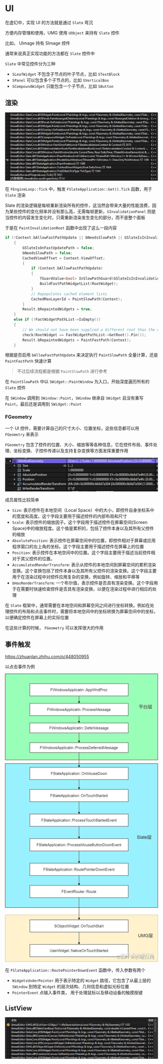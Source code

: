 # UI

在虚幻中，实现 UI 的方法就是通过 `Slate` 弯沉

方便内存管理和使用，UMG 使用 `UObject` 来持有 `Slate` 控件

比如， UImage 持有 SImage 控件

通常来说真正实现功能的方法都在 `Slate` 控件中

`Slate` 中常见控件分为三种

- `SLeafWidget` 不包含子节点的叶子节点，比如 `STextBlock`
- `SPanel` 可以包含多个子节点的，比如 `SVerticalBox`
- `SCompoundWidget` 只能包含一个子节点，比如 `SButton`

## 渲染

![](Image/002.png)

在 `FEngineLoop::Tick` 中，触发 `FSlateApplication::Get().Tick` 函数，用于 `Slate` 渲染

Slate 的渲染逻辑是每帧重新渲染所有的控件，这当然会带来大量的性能浪费，因为某些控件的变化频率并没有那么高，无需每帧更新，`SInvalidationPanel` 则是当控件的内容发生变化时，只需重新渲染发生变化的部分，而不是整个面板

于是在 `PaintInvalidationRoot` 函数中出现了这么一段内容

```cpp
if (!Context.bAllowFastPathUpdate || bNeedsSlowPath || GSlateIsInInvalidationSlowPath)
	{
		GSlateIsOnFastUpdatePath = false;
		bNeedsSlowPath = false;
		CachedViewOffset = Context.ViewOffset;
		{
			if (Context.bAllowFastPathUpdate)
			{
				TGuardValue<bool> InSlowPathGuard(GSlateIsInInvalidationSlowPath, true);
				BuildFastPathWidgetList(RootWidget);
			}
			// Repopulates cached element lists
			CachedMaxLayerId = PaintSlowPath(Context);
		}
		Result.bRepaintedWidgets = true;
	}
	else if (!FastWidgetPathList->IsEmpty())
	{
		// We should not have been supplied a different root than the one we generated a path to
		check(RootWidget == FastWidgetPathList->GetRoot().Pin());
		Result.bRepaintedWidgets = PaintFastPath(Context);
	}
```

根据是否启用 `bAllowFastPathUpdate` 来决定执行 `PaintSlowPath` 全量计算，还是 `PaintFastPath` 快速计算

> 不过后续流程都是根据 `PaintSlowPath` 进行参考

在 `PaintSlowPath` 中以 `SWidget::PaintWindow` 为入口，开始深度遍历所有的 `Slate` 控件

在 `SWindow` 调用到 `SWindow::Paint`，`SWindow` 继承自 `SWidget` 且没有重写 `Paint`，最后还是调用到 `SWidget::Paint` 

### FGeometry

一个 UI 控件，需要计算自己的尺寸大小、位置坐标，这些信息都可以用 `FGeometry` 来表示

`FGeometry` 包含了控件的位置、大小、缩放等等各种信息，它在控件布局、事件处理、坐标变换、子控件传递以及支持复杂变换等方面发挥重要作用

![](Image/004.png)

成员属性比较简单

- `Size`: 表示控件在本地空间（Local Space）中的大小，即控件自身坐标系中的宽度和高度。这个字段主要用于描述控件的内部布局和尺寸
- `Scale`: 表示控件的缩放因子。这个字段用于描述控件在屏幕空间(Screen Space)中的缩放程度。这个值是累积的，包括了控件本身以及其所有父控件的缩放
- `AbsolutePosition`: 表示控件在屏幕空间中的位置，即控件相对于屏幕或应用程序窗口的左上角的坐标。这个字段主要用于描述控件在屏幕上的位置
- `Position`: 表示控件在本地空间中的位置。这个字段主要用于描述当前控件相对于其父控件的位置。
- `AccumulatedRenderTransform`: 表示从控件的本地空间到屏幕空间的累积渲染变换。这个变换包括了控件本身以及其所有父控件的渲染变换。这个字段主要用于在渲染过程中对控件应用复杂的变换，例如旋转、缩放和平移等
- `bHasRenderTransform`: 一个布尔值，表示控件是否具有渲染变换。这个字段用于在需要时快速检查控件是否具有渲染变换，以便在渲染过程中进行相应的处理

在 `Slate` 框架中，通常需要在本地空间和屏幕空间之间进行坐标转换。例如在处理控件的布局和点击事件时，需要将本地空间中的坐标转换为屏幕空间中的坐标，以便确定控件在屏幕上的实际位置

在这些计算的时候， `FGeometry` 可以发挥很大的作用



## 事件触发

https://zhuanlan.zhihu.com/p/448050955

以点击事件为例

![](Image/001.jpg)

在 `FSlateApplication::RoutePointerDownEvent` 函数中，传入参数有两个

- `WidgetsUnderPointer` 用于表示特定的 `Widget` 路径，它包含了从最上层的 `SWindow` 到特定 `Widget` 的层次结构、几何信息和虚拟光标位置
- `PointerEvent` 点输入事件类， 用于处理鼠标以及移动设备的触摸按键



## ListView

![](Image/003.png)
